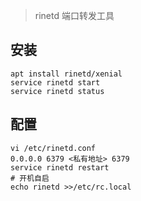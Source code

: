 > rinetd 端口转发工具

安装
---
    apt install rinetd/xenial
    service rinetd start
    service rinetd status
    

配置
---
    vi /etc/rinetd.conf
    0.0.0.0 6379 <私有地址> 6379
    service rinetd restart
    # 开机自启
    echo rinetd >>/etc/rc.local